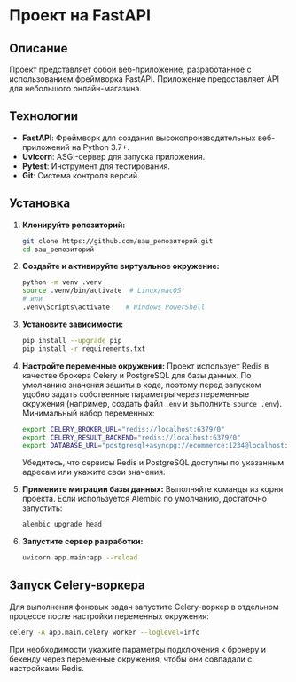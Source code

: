# Проект на FastAPI

## Описание
Проект представляет собой веб-приложение, разработанное с использованием фреймворка FastAPI.
Приложение предоставляет API для небольшого онлайн-магазина.

## Технологии
- **FastAPI**: Фреймворк для создания высокопроизводительных веб-приложений на Python 3.7+.
- **Uvicorn**: ASGI-сервер для запуска приложения.
- **Pytest**: Инструмент для тестирования.
- **Git**: Система контроля версий.

## Установка

1. **Клонируйте репозиторий:**
   ```bash
   git clone https://github.com/ваш_репозиторий.git
   cd ваш_репозиторий
   ```

2. **Создайте и активируйте виртуальное окружение:**
   ```bash
   python -m venv .venv
   source .venv/bin/activate  # Linux/macOS
   # или
   .venv\Scripts\activate    # Windows PowerShell
   ```

3. **Установите зависимости:**
   ```bash
   pip install --upgrade pip
   pip install -r requirements.txt
   ```

4. **Настройте переменные окружения:**
   Проект использует Redis в качестве брокера Celery и PostgreSQL для базы данных. По умолчанию значения зашиты в коде, поэтому перед запуском удобно задать собственные параметры через переменные окружения (например, создать файл `.env` и выполнить `source .env`). Минимальный набор переменных:

   ```bash
   export CELERY_BROKER_URL="redis://localhost:6379/0"
   export CELERY_RESULT_BACKEND="redis://localhost:6379/0"
   export DATABASE_URL="postgresql+asyncpg://ecommerce:1234@localhost:5432/ecommerce"
   ```

   Убедитесь, что сервисы Redis и PostgreSQL доступны по указанным адресам или укажите свои значения.

5. **Примените миграции базы данных:**
   Выполняйте команды из корня проекта. Если используется Alembic по умолчанию, достаточно запустить:

   ```bash
   alembic upgrade head
   ```

6. **Запустите сервер разработки:**
   ```bash
   uvicorn app.main:app --reload
   ```

## Запуск Celery-воркера

Для выполнения фоновых задач запустите Celery-воркер в отдельном процессе после настройки переменных окружения:

```bash
celery -A app.main.celery worker --loglevel=info
```

При необходимости укажите параметры подключения к брокеру и бекенду через переменные окружения, чтобы они совпадали с настройками Redis.
